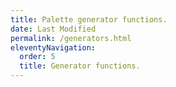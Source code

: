 ```yaml
---
title: Palette generator functions.
date: Last Modified 
permalink: /generators.html
eleventyNavigation:
  order: 5
  title: Generator functions.
---
```

